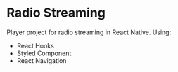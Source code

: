 # Radio Streaming
Player project for radio streaming in React Native. Using:
- React Hooks
- Styled Component
- React Navigation
